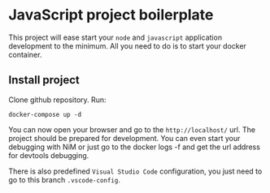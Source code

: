 # JavaScript project boilerplate

This project will ease start your `node` and `javascript` application development to the minimum. 
All you need to do is to start your docker container.

## Install project

Clone github repository. Run:

```
docker-compose up -d 
````

You can now open your browser and go to the `http://localhost/` url. The project should be prepared for development. You can even start your debugging with NiM or just go to the docker logs -f and get the url address for devtools debugging.

There is also predefined `Visual Studio Code` configuration, you just need to go to this branch `.vscode-config`.
